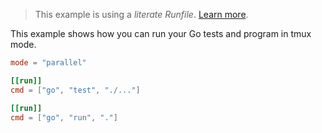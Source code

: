 > This example is using a _literate Runfile_.
> [Learn more](../../user-guide/runfile.md#literate-runfiles).

This example shows how you can run your Go tests and program in tmux mode.

```toml
mode = "parallel"

[[run]]
cmd = ["go", "test", "./..."]

[[run]]
cmd = ["go", "run", "."]

```
